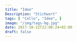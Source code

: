 ```yaml
---
title: "Idee"
Description: "Stichwort"
tags: [ "Cello", "Idee", ]
image: "/img/tags-bg.jpg"
date: 2017-10-22T22:08:24+02:00
draft: false
---
```


